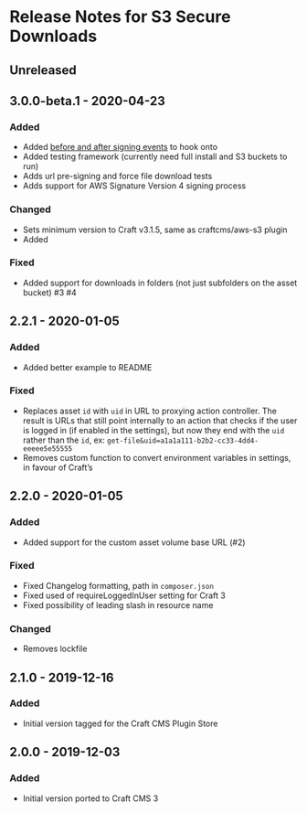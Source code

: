 # Release Notes for S3 Secure Downloads

## Unreleased

## 3.0.0-beta.1 - 2020-04-23

### Added
- Added [before and after signing events](https://github.com/kennethormandy/craft-s3securedownloads#events) to hook onto
- Added testing framework (currently need full install and S3 buckets to run)
- Adds url pre-signing and force file download tests
- Adds support for AWS Signature Version 4 signing process

### Changed
- Sets minimum version to Craft v3.1.5, same as craftcms/aws-s3 plugin
- Added 

### Fixed
- Added support for downloads in folders (not just subfolders on the asset bucket) #3 #4

## 2.2.1 - 2020-01-05

### Added
- Added better example to README

### Fixed
- Replaces asset `id` with `uid` in URL to proxying action controller. The result is URLs that still point internally to an action that checks if the user is logged in (if enabled in the settings), but now they end with the `uid` rather than the `id`, ex: `get-file&uid=a1a1a111-b2b2-cc33-4dd4-eeeee5e55555`
- Removes custom function to convert environment variables in settings, in favour of Craft’s

## 2.2.0 - 2020-01-05

### Added
- Added support for the custom asset volume base URL (#2)

### Fixed
- Fixed Changelog formatting, path in `composer.json`
- Fixed used of requireLoggedInUser setting for Craft 3
- Fixed possibility of leading slash in resource name

### Changed
- Removes lockfile

## 2.1.0 - 2019-12-16

### Added
- Initial version tagged for the Craft CMS Plugin Store

## 2.0.0 - 2019-12-03

### Added
- Initial version ported to Craft CMS 3

<!--

## 0.0.0 - YYYY-MM-DD

### Added
### Changed
### Deprecated
### Removed
### Fixed
### Security

-->
